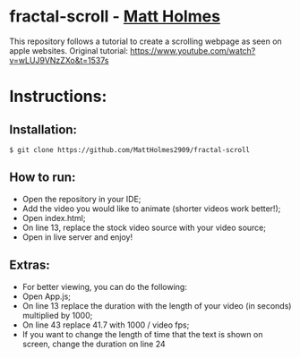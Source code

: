 # fractal-scroll - [Matt Holmes](https:/github.com/MattHolmes2909)

This repository follows a tutorial to create a scrolling webpage as seen on apple websites.
Original tutorial: https://www.youtube.com/watch?v=wLUJ9VNzZXo&t=1537s

# Instructions:
## Installation:
    $ git clone https://github.com/MattHolmes2909/fractal-scroll

## How to run:
- Open the repository in your IDE;
- Add the video you would like to animate (shorter videos work better!);
- Open index.html;
- On line 13, replace the stock video source with your video source;
- Open in live server and enjoy!


## Extras:

- For better viewing, you can do the following:
- Open App.js;
- On line 13 replace the duration with the length of your video (in seconds) multiplied by 1000;
- On line 43 replace 41.7 with 1000 / video fps;
- If you want to change the length of time that the text is shown on screen, change the duration on line 24
